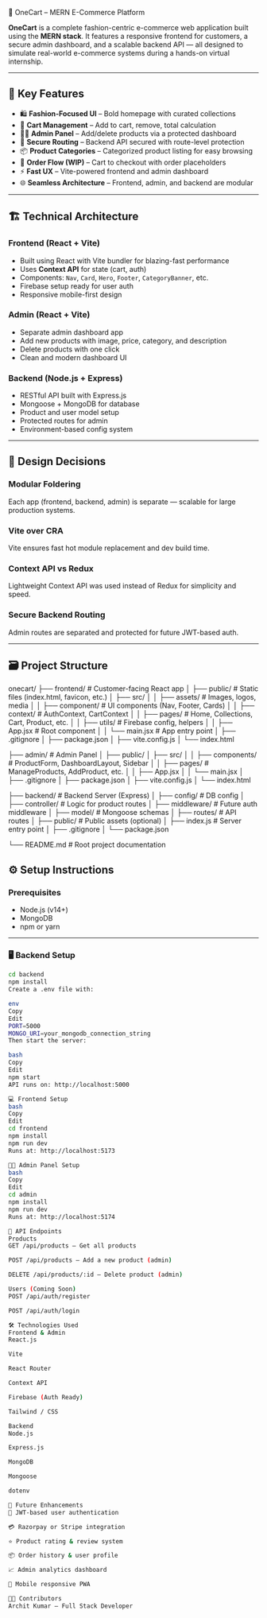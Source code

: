 🛒 OneCart – MERN E-Commerce Platform

**OneCart** is a complete fashion-centric e-commerce web application built using the **MERN stack**. It features a responsive frontend for customers, a secure admin dashboard, and a scalable backend API — all designed to simulate real-world e-commerce systems during a hands-on virtual internship.

---

## 🧩 Key Features

- 🛍️ **Fashion-Focused UI** – Bold homepage with curated collections
- 🛒 **Cart Management** – Add to cart, remove, total calculation
- 🧑‍💼 **Admin Panel** – Add/delete products via a protected dashboard
- 🔐 **Secure Routing** – Backend API secured with route-level protection
- 📦 **Product Categories** – Categorized product listing for easy browsing
- 🔄 **Order Flow (WIP)** – Cart to checkout with order placeholders
- ⚡ **Fast UX** – Vite-powered frontend and admin dashboard
- 🌐 **Seamless Architecture** – Frontend, admin, and backend are modular

---

## 🏗️ Technical Architecture

### Frontend (React + Vite)

- Built using React with Vite bundler for blazing-fast performance
- Uses **Context API** for state (cart, auth)
- Components: `Nav`, `Card`, `Hero`, `Footer`, `CategoryBanner`, etc.
- Firebase setup ready for user auth
- Responsive mobile-first design

### Admin (React + Vite)

- Separate admin dashboard app
- Add new products with image, price, category, and description
- Delete products with one click
- Clean and modern dashboard UI

### Backend (Node.js + Express)

- RESTful API built with Express.js
- Mongoose + MongoDB for database
- Product and user model setup
- Protected routes for admin
- Environment-based config system

---

## 🧠 Design Decisions

### Modular Foldering

Each app (frontend, backend, admin) is separate — scalable for large production systems.

### Vite over CRA

Vite ensures fast hot module replacement and dev build time.

### Context API vs Redux

Lightweight Context API was used instead of Redux for simplicity and speed.

### Secure Backend Routing

Admin routes are separated and protected for future JWT-based auth.

---

## 🗃️ Project Structure

onecart/
├── frontend/ # Customer-facing React app
│ ├── public/ # Static files (index.html, favicon, etc.)
│ ├── src/
│ │ ├── assets/ # Images, logos, media
│ │ ├── component/ # UI components (Nav, Footer, Cards)
│ │ ├── context/ # AuthContext, CartContext
│ │ ├── pages/ # Home, Collections, Cart, Product, etc.
│ │ ├── utils/ # Firebase config, helpers
│ │ ├── App.jsx # Root component
│ │ └── main.jsx # App entry point
│ ├── .gitignore
│ ├── package.json
│ ├── vite.config.js
│ └── index.html

├── admin/ # Admin Panel
│ ├── public/
│ ├── src/
│ │ ├── components/ # ProductForm, DashboardLayout, Sidebar
│ │ ├── pages/ # ManageProducts, AddProduct, etc.
│ │ ├── App.jsx
│ │ └── main.jsx
│ ├── .gitignore
│ ├── package.json
│ ├── vite.config.js
│ └── index.html

├── backend/ # Backend Server (Express)
│ ├── config/ # DB config
│ ├── controller/ # Logic for product routes
│ ├── middleware/ # Future auth middleware
│ ├── model/ # Mongoose schemas
│ ├── routes/ # API routes
│ ├── public/ # Public assets (optional)
│ ├── index.js # Server entry point
│ ├── .gitignore
│ └── package.json

└── README.md # Root project documentation



## ⚙️ Setup Instructions

### Prerequisites

- Node.js (v14+)
- MongoDB
- npm or yarn

---

### 🖥️ Backend Setup

```bash
cd backend
npm install
Create a .env file with:

env
Copy
Edit
PORT=5000
MONGO_URI=your_mongodb_connection_string
Then start the server:

bash
Copy
Edit
npm start
API runs on: http://localhost:5000

💻 Frontend Setup
bash
Copy
Edit
cd frontend
npm install
npm run dev
Runs at: http://localhost:5173

🧑‍💼 Admin Panel Setup
bash
Copy
Edit
cd admin
npm install
npm run dev
Runs at: http://localhost:5174

📡 API Endpoints
Products
GET /api/products – Get all products

POST /api/products – Add a new product (admin)

DELETE /api/products/:id – Delete product (admin)

Users (Coming Soon)
POST /api/auth/register

POST /api/auth/login

🛠️ Technologies Used
Frontend & Admin
React.js

Vite

React Router

Context API

Firebase (Auth Ready)

Tailwind / CSS

Backend
Node.js

Express.js

MongoDB

Mongoose

dotenv

🚀 Future Enhancements
🔐 JWT-based user authentication

💳 Razorpay or Stripe integration

⭐ Product rating & review system

📦 Order history & user profile

📈 Admin analytics dashboard

📱 Mobile responsive PWA

👨‍💻 Contributors
Archit Kumar – Full Stack Developer
